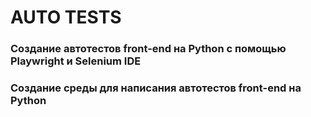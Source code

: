 # AUTO TESTS
### Создание автотестов front-end на Python с помощью Playwright и Selenium IDE
### Создание среды для написания автотестов front-end на Python
